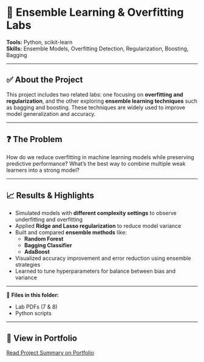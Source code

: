 # 🌲 Ensemble Learning & Overfitting Labs

**Tools:** Python, scikit-learn  
**Skills:** Ensemble Models, Overfitting Detection, Regularization, Boosting, Bagging

---

## ✅ About the Project  
This project includes two related labs: one focusing on **overfitting and regularization**, and the other exploring **ensemble learning techniques** such as bagging and boosting. These techniques are widely used to improve model generalization and accuracy.

---

## ❓ The Problem  
How do we reduce overfitting in machine learning models while preserving predictive performance? What’s the best way to combine multiple weak learners into a strong model?

---

## 📈 Results & Highlights  
- Simulated models with **different complexity settings** to observe underfitting and overfitting  
- Applied **Ridge and Lasso regularization** to reduce model variance  
- Built and compared **ensemble methods** like:
  - **Random Forest**
  - **Bagging Classifier**
  - **AdaBoost**
- Visualized accuracy improvement and error reduction using ensemble strategies  
- Learned to tune hyperparameters for balance between bias and variance

---

📎 **Files in this folder:**  
- Lab PDFs (7 & 8)  
- Python scripts

---

## 🔗 View in Portfolio  
[Read Project Summary on Portfolio](https://transparent-rook-33b.notion.site/Hey-I-m-Shreeya-Sampat-1c1c4f21290c80a7a02ef878ea11233c?p=1c4c4f21290c80ceb202ffe03a512725&pm=c)

